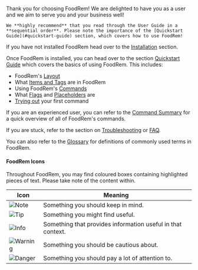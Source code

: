 <!-- markdownlint-disable-file first-line-h1 -->
Thank you for choosing FoodRem! We are delighted to have you as a user and we aim to serve you and your business well!

```tip
We **highly recommend** that you read through the User Guide in a **sequential order**. Please note the importance of the [Quickstart Guide](#quickstart-guide) section, which covers how to use FoodRem!
```

If you have not installed FoodRem head over to the [Installation](#installation) section.

Once FoodRem is installed, you can head over to the section [Quickstart Guide](#quickstart-guide) which covers the basics of using FoodRem. This includes:

* FoodRem's [Layout](#layout)
* What [Items and Tags](#items-and-tags) are in FoodRem
* Using FoodRem's [Commands](#command-format)
* What [Flags](#flags) and [Placeholders](#placeholders) are
* [Trying out](#trying-your-first-command) your first command

If you are an experienced user, you can refer to the [Command Summary](#command-summary) for a quick overview of all of FoodRem's commands.

If you are stuck, refer to the section on [Troubleshooting](#troubleshooting) or [FAQ](#faq).

You can also refer to the [Glossary](#glossary) for definitions of commonly used terms in FoodRem.

#### FoodRem Icons

Throughout FoodRem, you may find coloured boxes containing highlighted pieces of text. Please take note of the content within.

| Icon                                             | Meaning                                                     |
|--------------------------------------------------|-------------------------------------------------------------|
| ![Note](images/admonishmentIcons/Note.png)       | Something you should keep in mind.                          |
| ![Tip](images/admonishmentIcons/Tip.png)         | Something you might find useful.                            |
| ![Info](images/admonishmentIcons/Info.png)       | Something that provides information useful in that context. |
| ![Warning](images/admonishmentIcons/Warning.png) | Something you should be cautious about.                     |
| ![Danger](images/admonishmentIcons/Danger.png)   | Something you should pay a lot of attention to.             |
